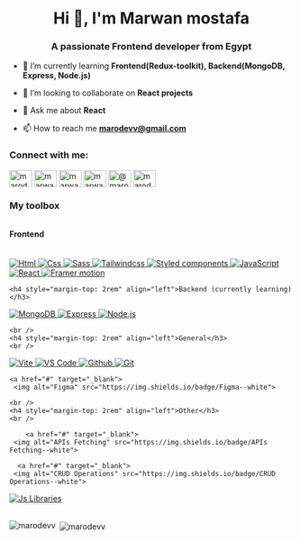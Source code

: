 <h1 align="center">Hi 👋, I'm Marwan mostafa</h1>
<h3 align="center">A passionate Frontend developer from Egypt</h3>

- 🌱 I’m currently learning **Frontend(Redux-toolkit), Backend(MongoDB, Express, Node.js)**

- 👯 I’m looking to collaborate on **React projects**

- 💬 Ask me about **React**

- 📫 How to reach me **marodevv@gmail.com**

<h3 align="left">Connect with me:</h3>
<p align="left">    
<a href="https://dev.to/marodevv" target="blank"><img align="center" src="https://raw.githubusercontent.com/rahuldkjain/github-profile-readme-generator/master/src/images/icons/Social/devto.svg" alt="marodevv" height="30" width="40" /></a>
<a href="https://linkedin.com/in/marwan-mostafa-4ba111210" target="blank"><img align="center" src="https://raw.githubusercontent.com/rahuldkjain/github-profile-readme-generator/master/src/images/icons/Social/linked-in-alt.svg" alt="marwan-mostafa-4ba111210" height="30" width="40" /></a>
<a href="https://fb.com/marwanmostafa24" target="blank"><img align="center" src="https://raw.githubusercontent.com/rahuldkjain/github-profile-readme-generator/master/src/images/icons/Social/facebook.svg" alt="marwanmostafa24" height="30" width="40" /></a>
<a href="https://instagram.com/marwan_mostafa24" target="blank"><img align="center" src="https://raw.githubusercontent.com/rahuldkjain/github-profile-readme-generator/master/src/images/icons/Social/instagram.svg" alt="marwan_mostafa24" height="30" width="40" /></a>
<a href="https://hashnode.com/@marodevv" target="blank"><img align="center" src="https://raw.githubusercontent.com/rahuldkjain/github-profile-readme-generator/master/src/images/icons/Social/hashnode.svg" alt="@marodevv" height="30" width="40" /></a>
<a href="https://www.leetcode.com/marodevv" target="blank"><img align="center" src="https://raw.githubusercontent.com/rahuldkjain/github-profile-readme-generator/master/src/images/icons/Social/leet-code.svg" alt="marodevv" height="30" width="40" /></a>
</p>

<h3 align="left">My toolbox</h3>
<div>
  <h4 style="margin-top: 2rem" align="left">Frontend</h3>
  <br />
  
  <a href="#" target="_blank"> 
     <img alt="Html" src="https://img.shields.io/badge/Html--white">
  </a>
  
  <a href="#" target="_blank"> 
     <img alt="Css" src="https://img.shields.io/badge/Css--white">
  </a>
  
  <a href="#" target="_blank"> 
     <img alt="Sass" src="https://img.shields.io/badge/Sass--white">
  </a>
  
  <a href="#" target="_blank"> 
     <img alt="Tailwindcss" src="https://img.shields.io/badge/Tailwindcss--white">
  </a>
  
  <a href="#" target="_blank"> 
     <img alt="Styled components" src="https://img.shields.io/badge/Styled components--white">
  </a>

  <a href="#" target="_blank"> 
     <img alt="JavaScript" src="https://img.shields.io/badge/JavaScript--white">
  </a>

  <a href="#" target="_blank"> 
     <img alt="React" src="https://img.shields.io/badge/React--white">
  </a>

  <a href="#" target="_blank"> 
     <img alt="Framer motion" src="https://img.shields.io/badge/Framer motion--white">
  </a>


    <h4 style="margin-top: 2rem" align="left">Backend (currently learning)</h3>


  <a href="#" target="_blank"> 
     <img alt="MongoDB" src="https://img.shields.io/badge/MongoDB--white">
  </a>
  
  <a href="#" target="_blank"> 
     <img alt="Express" src="https://img.shields.io/badge/Express--white">
  </a>
  
  <a href="#" target="_blank"> 
     <img alt="Node.js" src="https://img.shields.io/badge/Node.js--white">
  </a>

    <br />
    <h4 style="margin-top: 2rem" align="left">General</h3>
    <br />


  <a href="#" target="_blank"> 
     <img alt="Vite" src="https://img.shields.io/badge/Vite--white">
  </a>
  
  <a href="#" target="_blank"> 
     <img alt="VS Code" src="https://img.shields.io/badge/VS Code--white">
  </a>
  
  <a href="#" target="_blank"> 
     <img alt="Github" src="https://img.shields.io/badge/Github--white">
  </a>
  
  <a href="#" target="_blank"> 
     <img alt="Git" src="https://img.shields.io/badge/Git--white">
  </a>
  
    <a href="#" target="_blank"> 
     <img alt="Figma" src="https://img.shields.io/badge/Figma--white">
  </a>
  
    <br />
    <h4 style="margin-top: 2rem" align="left">Other</h3>
    <br />

        <a href="#" target="_blank"> 
     <img alt="APIs Fetching" src="https://img.shields.io/badge/APIs Fetching--white">
  </a>
  
      <a href="#" target="_blank"> 
     <img alt="CRUD Operations" src="https://img.shields.io/badge/CRUD Operations--white">
  </a>
      <a href="#" target="_blank"> 
     <img alt="Js Libraries" src="https://img.shields.io/badge/Js Libraries--white">
  </a>
  
</div>

<br />

<p><img align="left" src="https://github-readme-stats.vercel.app/api/top-langs?username=marodevv&show_icons=true&locale=en&layout=compact" alt="marodevv" /></p>

<p>&nbsp;<img align="center" src="https://github-readme-stats.vercel.app/api?username=marodevv&show_icons=true&locale=en" alt="marodevv" /></p>

